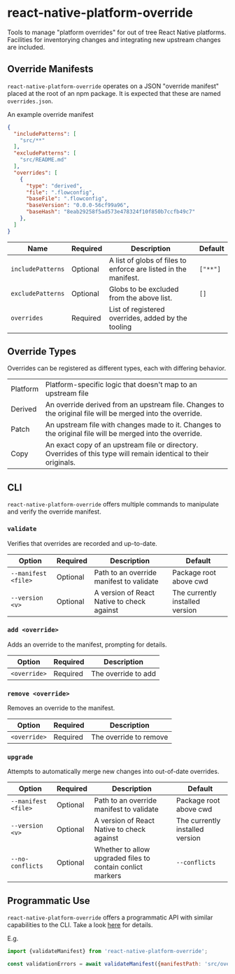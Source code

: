 # react-native-platform-override
Tools to manage "platform overrides" for out of tree React Native platforms.
Facilities for inventorying changes and integrating new upstream changes are included.

## Override Manifests

`react-native-platform-override` operates on a JSON "override manifest" placed
at the root of an npm package. It is expected that these are named
`overrides.json`.

An example override manifest
```json
{
  "includePatterns": [
    "src/**"
  ],
  "excludePatterns": [
    "src/README.md"
  ],
  "overrides": [
    {
      "type": "derived",
      "file": ".flowconfig",
      "baseFile": ".flowconfig",
      "baseVersion": "0.0.0-56cf99a96",
      "baseHash": "8eab29258f5ad573e478324f10f850b7ccfb49c7"
    },
  ]
}
```

| Name              | Required | Description                                                     | Default  |
|-------------------|----------|-----------------------------------------------------------------|----------|
| `includePatterns` | Optional | A list of globs of files to enforce are listed in the manifest. | `["**"]` |
| `excludePatterns` | Optional | Globs to be excluded from the above list.                       | `[]`     |
| `overrides`       | Required | List of registered overrides, added by the tooling              |          |

## Override Types
Overrides can be registered as different types, each with differing behavior.

|          |                                                                                                                  |
|----------|------------------------------------------------------------------------------------------------------------------|
| Platform | Platform-specific logic that doesn't map to an upstream file                                                     |
| Derived  | An override derived from an upstream file. Changes to the original file will be merged into the override.        |
| Patch    | An upstream file with changes made to it. Changes to the original file will be merged into the override.         |
| Copy     | An exact copy of an upstream file or directory. Overrides of this type will remain identical to their originals. |

## CLI
`react-native-platform-override` offers multiple commands to manipulate and verify the override manifest.

### `validate`
Verifies that overrides are recorded and up-to-date.

| Option              | Required | Description                                        | Default                         |
|---------------------|----------|----------------------------------------------------|---------------------------------|
| `--manifest <file>` | Optional | Path to an override manifest to validate           | Package root above cwd          |
| `--version <v>`     | Optional | A version of React Native to check against         | The currently installed version |


### `add <override>`
Adds an override to the manifest, prompting for details.

| Option            | Required | Description               |
|-------------------|----------|---------------------------|
| `<override>`      | Required | The override to add       |

### `remove <override>`
Removes an override to the manifest.

| Option            | Required | Description               |
|-------------------|----------|---------------------------|
| `<override>`      | Required | The override to remove    |

### `upgrade`
Attempts to automatically merge new changes into out-of-date overrides.

| Option              | Required | Description                                                | Default                         |
|---------------------|----------|------------------------------------------------------------|---------------------------------|
| `--manifest <file>` | Optional | Path to an override manifest to validate                   | Package root above cwd          |
| `--version <v>`     | Optional | A version of React Native to check against                 | The currently installed version |
| `--no-conflicts`    | Optional | Whether to allow upgraded files to contain conlict markers | `--conflicts`                   |

## Programmatic Use
`react-native-platform-override` offers a programmatic API with similar capabilities to the CLI. Take a look [here](./src/APi.ts) for details.

E.g.
```js
import {validateManifest} from 'react-native-platform-override';

const validationErrors = await validateManifest({manifestPath: 'src/overrides.json'});
```